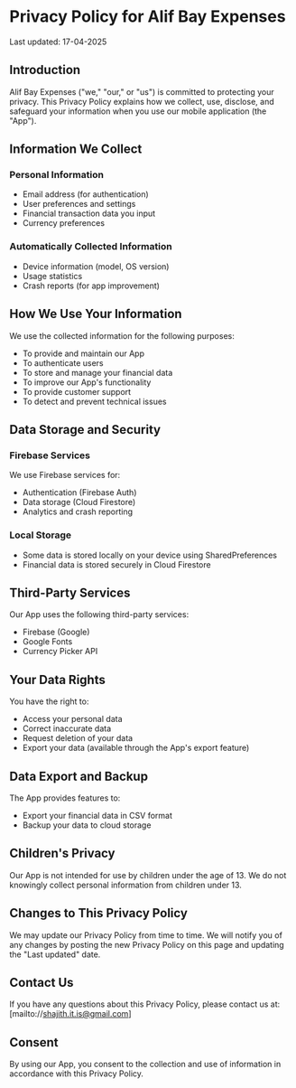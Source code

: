 # Privacy Policy for Alif Bay Expenses

Last updated: 17-04-2025

## Introduction

Alif Bay Expenses ("we," "our," or "us") is committed to protecting your privacy. This Privacy Policy explains how we collect, use, disclose, and safeguard your information when you use our mobile application (the "App").

## Information We Collect

### Personal Information
- Email address (for authentication)
- User preferences and settings
- Financial transaction data you input
- Currency preferences

### Automatically Collected Information
- Device information (model, OS version)
- Usage statistics
- Crash reports (for app improvement)

## How We Use Your Information

We use the collected information for the following purposes:
- To provide and maintain our App
- To authenticate users
- To store and manage your financial data
- To improve our App's functionality
- To provide customer support
- To detect and prevent technical issues

## Data Storage and Security

### Firebase Services
We use Firebase services for:
- Authentication (Firebase Auth)
- Data storage (Cloud Firestore)
- Analytics and crash reporting

### Local Storage
- Some data is stored locally on your device using SharedPreferences
- Financial data is stored securely in Cloud Firestore

## Third-Party Services

Our App uses the following third-party services:
- Firebase (Google)
- Google Fonts
- Currency Picker API

## Your Data Rights

You have the right to:
- Access your personal data
- Correct inaccurate data
- Request deletion of your data
- Export your data (available through the App's export feature)

## Data Export and Backup

The App provides features to:
- Export your financial data in CSV format
- Backup your data to cloud storage

## Children's Privacy

Our App is not intended for use by children under the age of 13. We do not knowingly collect personal information from children under 13.

## Changes to This Privacy Policy

We may update our Privacy Policy from time to time. We will notify you of any changes by posting the new Privacy Policy on this page and updating the "Last updated" date.

## Contact Us

If you have any questions about this Privacy Policy, please contact us at:
[mailto://shajith.it.is@gmail.com]

## Consent

By using our App, you consent to the collection and use of information in accordance with this Privacy Policy.
